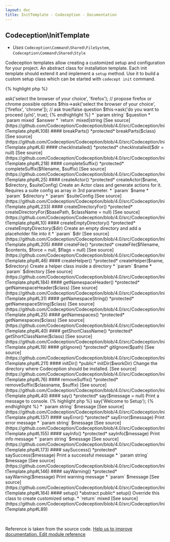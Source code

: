 ```yaml
---
layout: doc
title: InitTemplate - Codeception - Documentation
---
```



## Codeception\InitTemplate


* *Uses* `Codeception\Command\Shared\FileSystem`, `Codeception\Command\Shared\Style`

Codeception templates allow creating a customized setup and configuration for your project.
An abstract class for installation template. Each init template should extend it and implement a `setup` method.
Use it to build a custom setup class which can be started with `codecept init` command.


{% highlight php %}

<?php
namespace Codeception\Template; // it is important to use this namespace so codecept init could locate this template
class CustomInstall extends \Codeception\InitTemplate
{
     public function setup()
     {
        // implement this
     }
}

{% endhighlight %}
This class provides various helper methods for building customized setup


#### __construct()

 *public* __construct($input, $output) 

[See source](https://github.com/Codeception/Codeception/blob/4.0/src/Codeception/InitTemplate.php#L66)

#### addModulesToComposer()

 *protected* addModulesToComposer($modules) 

[See source](https://github.com/Codeception/Codeception/blob/4.0/src/Codeception/InitTemplate.php#L260)

#### addStyles()

 *public* addStyles($output) 

[See source](https://github.com/Codeception/Codeception/blob/4.0/src/Codeception/InitTemplate.php#L9)

#### ask()

 *protected* ask($question, $answer = null) 

{% highlight php %}

<?php
// propose firefox as default browser
$this->ask('select the browser of your choice', 'firefox');

// propose firefox or chrome possible options
$this->ask('select the browser of your choice', ['firefox', 'chrome']);

// ask true/false question
$this->ask('do you want to proceed (y/n)', true);

{% endhighlight %}

 * `param string` $question
 * `param mixed` $answer
 * `return` mixed|string

[See source](https://github.com/Codeception/Codeception/blob/4.0/src/Codeception/InitTemplate.php#L108)

#### breakParts()

 *protected* breakParts($class) 

[See source](https://github.com/Codeception/Codeception/blob/4.0/src/Codeception/InitTemplate.php#L6)

#### checkInstalled()

 *protected* checkInstalled($dir = null) 

[See source](https://github.com/Codeception/Codeception/blob/4.0/src/Codeception/InitTemplate.php#L218)

#### completeSuffix()

 *protected* completeSuffix($filename, $suffix) 

[See source](https://github.com/Codeception/Codeception/blob/4.0/src/Codeception/InitTemplate.php#L25)

#### createActor()

 *protected* createActor($name, $directory, $suiteConfig) 

Create an Actor class and generate actions for it.
Requires a suite config as array in 3rd parameter.

 * `param` $name
 * `param` $directory
 * `param` $suiteConfig

[See source](https://github.com/Codeception/Codeception/blob/4.0/src/Codeception/InitTemplate.php#L233)

#### createDirectoryFor()

 *protected* createDirectoryFor($basePath, $className = null) 

[See source](https://github.com/Codeception/Codeception/blob/4.0/src/Codeception/InitTemplate.php#L10)

#### createEmptyDirectory()

 *protected* createEmptyDirectory($dir) 

Create an empty directory and add a placeholder file into it
 * `param` $dir

[See source](https://github.com/Codeception/Codeception/blob/4.0/src/Codeception/InitTemplate.php#L205)

#### createFile()

 *protected* createFile($filename, $contents, $force = null, $flags = null) 

[See source](https://github.com/Codeception/Codeception/blob/4.0/src/Codeception/InitTemplate.php#L46)

#### createHelper()

 *protected* createHelper($name, $directory) 

Create a helper class inside a directory

 * `param` $name
 * `param` $directory

[See source](https://github.com/Codeception/Codeception/blob/4.0/src/Codeception/InitTemplate.php#L184)

#### getNamespaceHeader()

 *protected* getNamespaceHeader($class) 

[See source](https://github.com/Codeception/Codeception/blob/4.0/src/Codeception/InitTemplate.php#L31)

#### getNamespaceString()

 *protected* getNamespaceString($class) 

[See source](https://github.com/Codeception/Codeception/blob/4.0/src/Codeception/InitTemplate.php#L25)

#### getNamespaces()

 *protected* getNamespaces($class) 

[See source](https://github.com/Codeception/Codeception/blob/4.0/src/Codeception/InitTemplate.php#L40)

#### getShortClassName()

 *protected* getShortClassName($class) 

[See source](https://github.com/Codeception/Codeception/blob/4.0/src/Codeception/InitTemplate.php#L19)

#### gitIgnore()

 *protected* gitIgnore($path) 

[See source](https://github.com/Codeception/Codeception/blob/4.0/src/Codeception/InitTemplate.php#L211)

#### initDir()

 *public* initDir($workDir) 

Change the directory where Codeception should be installed.

[See source](https://github.com/Codeception/Codeception/blob/4.0/src/Codeception/InitTemplate.php#L76)

#### removeSuffix()

 *protected* removeSuffix($classname, $suffix) 

[See source](https://github.com/Codeception/Codeception/blob/4.0/src/Codeception/InitTemplate.php#L40)

#### say()

 *protected* say($message = null) 

Print a message to console.

{% highlight php %}

<?php
$this->say('Welcome to Setup');

{% endhighlight %}


 * `param string` $message

[See source](https://github.com/Codeception/Codeception/blob/4.0/src/Codeception/InitTemplate.php#L137)

#### sayError()

 *protected* sayError($message) 

Print error message
 * `param string` $message

[See source](https://github.com/Codeception/Codeception/blob/4.0/src/Codeception/InitTemplate.php#L155)

#### sayInfo()

 *protected* sayInfo($message) 

Print info message
 * `param string` $message

[See source](https://github.com/Codeception/Codeception/blob/4.0/src/Codeception/InitTemplate.php#L173)

#### saySuccess()

 *protected* saySuccess($message) 

Print a successful message
 * `param string` $message

[See source](https://github.com/Codeception/Codeception/blob/4.0/src/Codeception/InitTemplate.php#L146)

#### sayWarning()

 *protected* sayWarning($message) 

Print warning message
 * `param` $message

[See source](https://github.com/Codeception/Codeception/blob/4.0/src/Codeception/InitTemplate.php#L164)

#### setup()

 *abstract public* setup() 

Override this class to create customized setup.
 * `return` mixed

[See source](https://github.com/Codeception/Codeception/blob/4.0/src/Codeception/InitTemplate.php#L89)

<p>&nbsp;</p><div class="alert alert-warning">Reference is taken from the source code. <a href="https://github.com/Codeception/Codeception/blob/4.0/src/Codeception/InitTemplate.php">Help us to improve documentation. Edit module reference</a></div>
